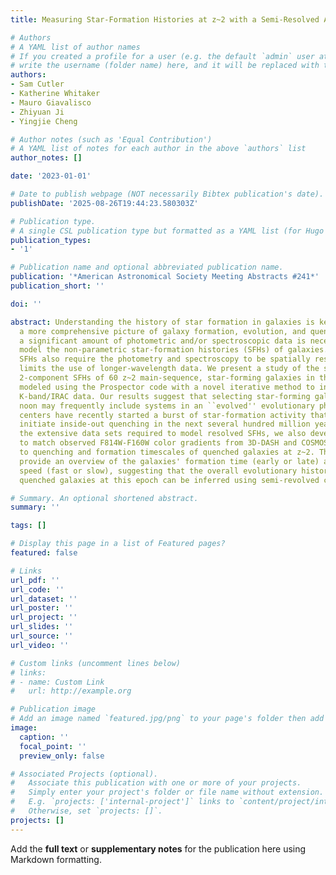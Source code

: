 ```yaml
---
title: Measuring Star-Formation Histories at z~2 with a Semi-Resolved Approach

# Authors
# A YAML list of author names
# If you created a profile for a user (e.g. the default `admin` user at `content/authors/admin/`), 
# write the username (folder name) here, and it will be replaced with their full name and linked to their profile.
authors:
- Sam Cutler
- Katherine Whitaker
- Mauro Giavalisco
- Zhiyuan Ji
- Yingjie Cheng

# Author notes (such as 'Equal Contribution')
# A YAML list of notes for each author in the above `authors` list
author_notes: []

date: '2023-01-01'

# Date to publish webpage (NOT necessarily Bibtex publication's date).
publishDate: '2025-08-26T19:44:23.580303Z'

# Publication type.
# A single CSL publication type but formatted as a YAML list (for Hugo requirements).
publication_types:
- '1'

# Publication name and optional abbreviated publication name.
publication: '*American Astronomical Society Meeting Abstracts #241*'
publication_short: ''

doi: ''

abstract: Understanding the history of star formation in galaxies is key to gaining
  a more comprehensive picture of galaxy formation, evolution, and quenching. However,
  a significant amount of photometric and/or spectroscopic data is necessary to robustly
  model the non-parametric star-formation histories (SFHs) of galaxies. Semi-resolved
  SFHs also require the photometry and spectroscopy to be spatially resolved, which
  limits the use of longer-wavelength data. We present a study of the semi-resolved,
  2-component SFHs of 60 z~2 main-sequence, star-forming galaxies in the GOODS-N field,
  modeled using the Prospector code with a novel iterative method to incorporate unresolved
  K-band/IRAC data. Our results suggest that selecting star-forming galaxies at cosmic
  noon may frequently include systems in an ``evolved'' evolutionary phase where the
  centers have recently started a burst of star-formation activity that will likely
  initiate inside-out quenching in the next several hundred million years. Due to
  the extensive data sets required to model resolved SFHs, we also develop a model
  to match observed F814W-F160W color gradients from 3D-DASH and COSMOS/ACS imaging
  to quenching and formation timescales of quenched galaxies at z~2. These timescales
  provide an overview of the galaxies' formation time (early or late) and quenching
  speed (fast or slow), suggesting that the overall evolutionary history of these
  quenched galaxies at this epoch can be inferred using semi-revolved color gradients.

# Summary. An optional shortened abstract.
summary: ''

tags: []

# Display this page in a list of Featured pages?
featured: false

# Links
url_pdf: ''
url_code: ''
url_dataset: ''
url_poster: ''
url_project: ''
url_slides: ''
url_source: ''
url_video: ''

# Custom links (uncomment lines below)
# links:
# - name: Custom Link
#   url: http://example.org

# Publication image
# Add an image named `featured.jpg/png` to your page's folder then add a caption below.
image:
  caption: ''
  focal_point: ''
  preview_only: false

# Associated Projects (optional).
#   Associate this publication with one or more of your projects.
#   Simply enter your project's folder or file name without extension.
#   E.g. `projects: ['internal-project']` links to `content/project/internal-project/index.md`.
#   Otherwise, set `projects: []`.
projects: []
---
```


Add the **full text** or **supplementary notes** for the publication here using Markdown formatting.
